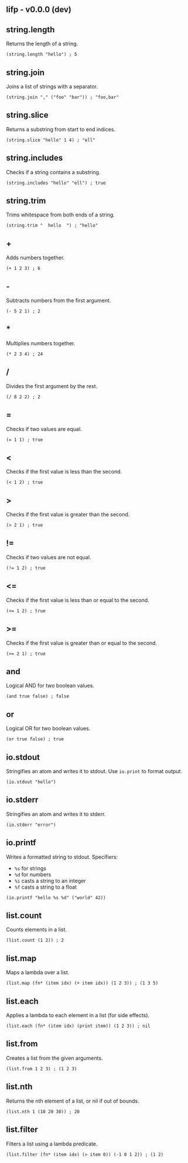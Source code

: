 lifp - v0.0.0 (dev)
---

## string.length

Returns the length of a string.

```common lisp
(string.length "hello") ; 5
```



## string.join

Joins a list of strings with a separator.

```common lisp
(string.join "," ("foo" "bar")) ; "foo,bar"
```



## string.slice

Returns a substring from start to end indices.

```common lisp
(string.slice "hello" 1 4) ; "ell"
```



## string.includes

Checks if a string contains a substring.

```common lisp
(string.includes "hello" "ell") ; true
```



## string.trim

Trims whitespace from both ends of a string.

```common lisp
(string.trim "  hello  ") ; "hello"
```



## +

Adds numbers together.

```common lisp
(+ 1 2 3) ; 6
```



## -

Subtracts numbers from the first argument.

```common lisp
(- 5 2 1) ; 2
```



## *

Multiplies numbers together.

```common lisp
(* 2 3 4) ; 24
```



## /

Divides the first argument by the rest.

```common lisp
(/ 8 2 2) ; 2
```



## =

Checks if two values are equal.

```common lisp
(= 1 1) ; true
```



## <

Checks if the first value is less than the second.

```common lisp
(< 1 2) ; true
```



## >

Checks if the first value is greater than the second.

```common lisp
(> 2 1) ; true
```



## !=

Checks if two values are not equal.

```common lisp
(!= 1 2) ; true
```



## <=

Checks if the first value is less than or equal to the second.

```common lisp
(<= 1 2) ; true
```



## >=

Checks if the first value is greater than or equal to the second.

```common lisp
(>= 2 1) ; true
```



## and

Logical AND for two boolean values.

```common lisp
(and true false) ; false
```



## or

Logical OR for two boolean values.

```common lisp
(or true false) ; true
```



## io.stdout

Stringifies an atom and writes it to stdout. Use `io.print` to format output.

```common lisp
(io.stdout "hello")
```



## io.stderr

Stringifies an atom and writes it to stderr.

```common lisp
(io.stderr "error")
```



## io.printf

Writes a formatted string to stdout. Specifiers:
 - `%s` for strings
 - `%d` for numbers
 - `%i` casts a string to an integer
 - `%f` casts a string to a float

```common lisp
(io.printf "hello %s %d" ("world" 42))
```



## list.count

Counts elements in a list.

```common lisp
(list.count (1 2)) ; 2
```



## list.map

Maps a lambda over a list.

```common lisp
(list.map (fn* (item idx) (+ item idx)) (1 2 3)) ; (1 3 5)
```



## list.each

Applies a lambda to each element in a list (for side effects).

```common lisp
(list.each (fn* (item idx) (print item)) (1 2 3)) ; nil
```



## list.from

Creates a list from the given arguments.

```common lisp
(list.from 1 2 3) ; (1 2 3)
```



## list.nth

Returns the nth element of a list, or nil if out of bounds.

```common lisp
(list.nth 1 (10 20 30)) ; 20
```



## list.filter

Filters a list using a lambda predicate.

```common lisp
(list.filter (fn* (item idx) (> item 0)) (-1 0 1 2)) ; (1 2)
```



